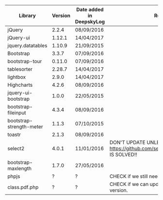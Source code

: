| Library | Version | Date added in DeepskyLog | Remarks |
| ------- | ------- | ------------------------ | ------- |
| jQuery  | 2.2.4  | 08/09/2016 | |
| jQuery-ui | 1.12.1 | 14/04/2017 | |
| jquery.datatables | 1.10.9 | 21/09/2015 | |
| Bootstrap | 3.3.7 | 07/09/2016 | |
| bootstrap-tour | 0.11.0 | 07/09/2016 | |
| tablesorter | 2.28.7 | 14/04/2017 | |
| lightbox | 2.9.0 | 14/04/2017 | |
| Highcharts | 4.2.6 | 08/09/2016 | |
| jquery-ui-bootstrap | 1.0.0 | 22/05/2015 | |
| bootstrap-fileinput |	4.3.4 |	08/09/2016 | |
| bootstrap-strength-meter | 1.1.3 | 07/10/2015 | |
| toastr | 2.1.3 | 08/09/2016 | |
| select2 | 4.0.1 | 11/01/2016 | DON'T UPDATE UNLESS https://github.com/select2/select2/issues/3472 IS SOLVED!! |
| bootstrap-maxlength | 1.7.0 | 27/05/2016 | |
| phpjs | ? | ? | CHECK if we still need this. Remove if possible. |
| class.pdf.php | ? | ? | CHECK if we can update this to a newer version. |
